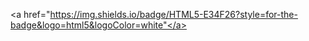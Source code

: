 
<a href="https://img.shields.io/badge/HTML5-E34F26?style=for-the-badge&logo=html5&logoColor=white"</a>
